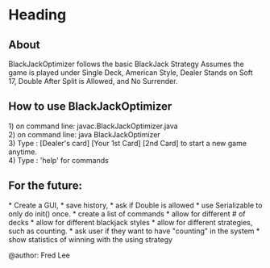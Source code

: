 <h1> Heading </h1>
<h2> About </h2>
BlackJackOptimizer follows the basic BlackJack Strategy
Assumes the game is played under Single Deck, American Style,
Dealer Stands on Soft 17, Double After Split is Allowed, and 
No Surrender.

<h2> How to use BlackJackOptimizer </h2>
<p>
1) on command line: javac.BlackJackOptimizer.java <br />
2) on command line: java BlackJackOptimizer <br />
3) Type : [Dealer's card] [Your 1st Card] [2nd Card] to start a new game anytime. <br />
4) Type : 'help' for commands <br />
</p>

<h2> For the future: </h2>
 * Create a GUI, 
 * save history, 
 * ask if Double is allowed
 * use Serializable to only do init() once.
 * create a list of commands
 * allow for different # of decks
 * allow for different blackjack styles
 * allow for different strategies, such as counting.
 * ask user if they want to have "counting" in the system
 * show statistics of winning with the using strategy

 <p> @author: Fred Lee </p>